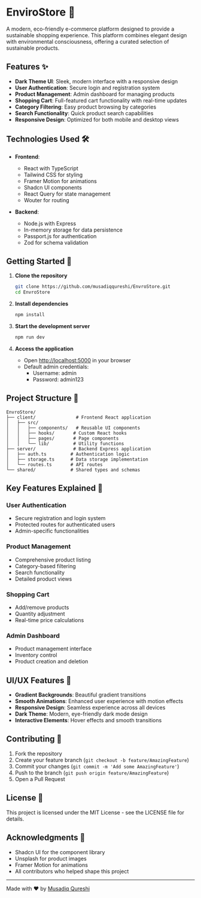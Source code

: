 # EnviroStore 🌱

A modern, eco-friendly e-commerce platform designed to provide a sustainable shopping experience. This platform combines elegant design with environmental consciousness, offering a curated selection of sustainable products.

## Features ✨

- **Dark Theme UI**: Sleek, modern interface with a responsive design
- **User Authentication**: Secure login and registration system
- **Product Management**: Admin dashboard for managing products
- **Shopping Cart**: Full-featured cart functionality with real-time updates
- **Category Filtering**: Easy product browsing by categories
- **Search Functionality**: Quick product search capabilities
- **Responsive Design**: Optimized for both mobile and desktop views

## Technologies Used 🛠️

- **Frontend**:
  - React with TypeScript
  - Tailwind CSS for styling
  - Framer Motion for animations
  - Shadcn UI components
  - React Query for state management
  - Wouter for routing

- **Backend**:
  - Node.js with Express
  - In-memory storage for data persistence
  - Passport.js for authentication
  - Zod for schema validation

## Getting Started 🚀

1. **Clone the repository**
   ```bash
   git clone https://github.com/musadiqqureshi/EnvroStore.git
   cd EnvroStore
   ```

2. **Install dependencies**
   ```bash
   npm install
   ```

3. **Start the development server**
   ```bash
   npm run dev
   ```

4. **Access the application**
   - Open [http://localhost:5000](http://localhost:5000) in your browser
   - Default admin credentials:
     - Username: admin
     - Password: admin123

## Project Structure 📁

```
EnvroStore/
├── client/               # Frontend React application
│   ├── src/
│   │   ├── components/   # Reusable UI components
│   │   ├── hooks/       # Custom React hooks
│   │   ├── pages/       # Page components
│   │   └── lib/         # Utility functions
├── server/              # Backend Express application
│   ├── auth.ts         # Authentication logic
│   ├── storage.ts      # Data storage implementation
│   └── routes.ts       # API routes
└── shared/             # Shared types and schemas
```

## Key Features Explained 🔑

### User Authentication
- Secure registration and login system
- Protected routes for authenticated users
- Admin-specific functionalities

### Product Management
- Comprehensive product listing
- Category-based filtering
- Search functionality
- Detailed product views

### Shopping Cart
- Add/remove products
- Quantity adjustment
- Real-time price calculations

### Admin Dashboard
- Product management interface
- Inventory control
- Product creation and deletion

## UI/UX Features 🎨

- **Gradient Backgrounds**: Beautiful gradient transitions
- **Smooth Animations**: Enhanced user experience with motion effects
- **Responsive Design**: Seamless experience across all devices
- **Dark Theme**: Modern, eye-friendly dark mode design
- **Interactive Elements**: Hover effects and smooth transitions

## Contributing 🤝

1. Fork the repository
2. Create your feature branch (`git checkout -b feature/AmazingFeature`)
3. Commit your changes (`git commit -m 'Add some AmazingFeature'`)
4. Push to the branch (`git push origin feature/AmazingFeature`)
5. Open a Pull Request

## License 📝

This project is licensed under the MIT License - see the LICENSE file for details.

## Acknowledgments 👏

- Shadcn UI for the component library
- Unsplash for product images
- Framer Motion for animations
- All contributors who helped shape this project

---

Made with ❤️ by [Musadiq Qureshi](https://github.com/musadiqqureshi)
